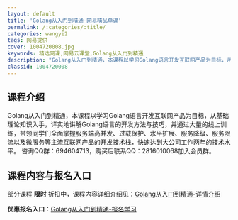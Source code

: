```yaml
---
layout: default
title: 'Golang从入门到精通-网易精品单课'
permalink: /:categories/:title/
categories: wangyi2
tags: 网易提供
cover: 1004720008.jpg
keywords: 精选网课,网易云课堂,Golang从入门到精通
description: "Golang从入门到精通，本课程以学习Golang语言开发互联网产品为目标，从基础理论知识入手，详实地讲解Golang语言的开发方法与技巧，并通过大量的线上训练，带领同学们全面掌握服务端高并"
classid: 1004720008
---
```


## 课程介绍

Golang从入门到精通，本课程以学习Golang语言开发互联网产品为目标，从基础理论知识入手，详实地讲解Golang语言的开发方法与技巧，并通过大量的线上训练，带领同学们全面掌握服务端高并发、过载保护、水平扩展、服务降级、服务限流以及微服务等主流互联网产品的开发技术栈，快速达到大公司工作两年的技术水平。
咨询QQ群：694604713，购买后联系QQ：2816010068加入会员群。

## 课程内容与报名入口

部分课程 **限时** 折扣中，课程内容详细介绍见：[Golang从入门到精通-详情介绍](https://study.163.com/course/introduction/1004720008.htm?share=1&shareId=1025206652&utm_campaign=share&utm_medium=iphoneShare&utm_source=&utm_u=1025206652)

**优惠报名入口**：[Golang从入门到精通-报名学习](https://study.163.com/course/introduction/1004720008.htm?share=1&shareId=1025206652&utm_campaign=share&utm_medium=iphoneShare&utm_source=&utm_u=1025206652)


